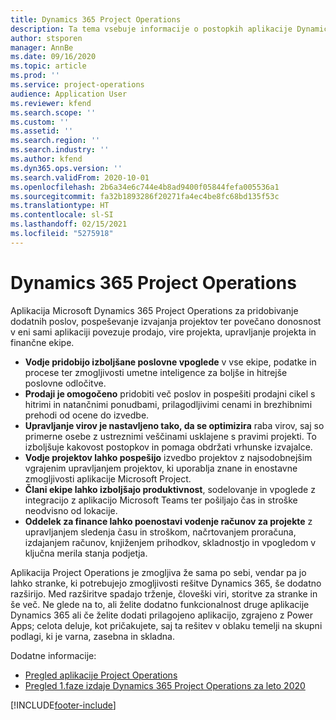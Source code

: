 ```yaml
---
title: Dynamics 365 Project Operations
description: Ta tema vsebuje informacije o postopkih aplikacije Dynamics 365 Project.
author: stsporen
manager: AnnBe
ms.date: 09/16/2020
ms.topic: article
ms.prod: ''
ms.service: project-operations
audience: Application User
ms.reviewer: kfend
ms.search.scope: ''
ms.custom: ''
ms.assetid: ''
ms.search.region: ''
ms.search.industry: ''
ms.author: kfend
ms.dyn365.ops.version: ''
ms.search.validFrom: 2020-10-01
ms.openlocfilehash: 2b6a34e6c744e4b8ad9400f05844fefa005536a1
ms.sourcegitcommit: fa32b1893286f20271fa4ec4be8fc68bd135f53c
ms.translationtype: HT
ms.contentlocale: sl-SI
ms.lasthandoff: 02/15/2021
ms.locfileid: "5275918"
---
```

# <a name="dynamics-365-project-operations"></a>Dynamics 365 Project Operations

Aplikacija Microsoft Dynamics 365 Project Operations za pridobivanje dodatnih poslov, pospeševanje izvajanja projektov ter povečano donosnost v eni sami aplikaciji povezuje prodajo, vire projekta, upravljanje projekta in finančne ekipe.

-   **Vodje pridobijo izboljšane poslovne vpoglede** v vse ekipe, podatke in procese ter zmogljivosti umetne inteligence za boljše in hitrejše poslovne odločitve.
-   **Prodaji je omogočeno** pridobiti več poslov in pospešiti prodajni cikel s hitrimi in natančnimi ponudbami, prilagodljivimi cenami in brezhibnimi prehodi od ocene do izvedbe.
-   **Upravljanje virov je nastavljeno tako, da se optimizira** raba virov, saj so primerne osebe z ustreznimi veščinami usklajene s pravimi projekti. To izboljšuje kakovost postopkov in pomaga obdržati vrhunske izvajalce.
-   **Vodje projektov lahko pospešijo** izvedbo projektov z najsodobnejšim vgrajenim upravljanjem projektov, ki uporablja znane in enostavne zmogljivosti aplikacije Microsoft Project.
-   **Člani ekipe lahko izboljšajo produktivnost**, sodelovanje in vpoglede z integracijo z aplikacijo Microsoft Teams ter pošiljajo čas in stroške neodvisno od lokacije.
-   **Oddelek za finance lahko poenostavi vodenje računov za projekte** z upravljanjem sledenja času in stroškom, načrtovanjem proračuna, izdajanjem računov, knjiženjem prihodkov, skladnostjo in vpogledom v ključna merila stanja podjetja.

Aplikacija Project Operations je zmogljiva že sama po sebi, vendar pa jo lahko stranke, ki potrebujejo zmogljivosti rešitve Dynamics 365, še dodatno razširijo. Med razširitve spadajo trženje, človeški viri, storitve za stranke in še več. Ne glede na to, ali želite dodatno funkcionalnost druge aplikacije Dynamics 365 ali če želite dodati prilagojeno aplikacijo, zgrajeno z Power Apps; celota deluje, kot pričakujete, saj ta rešitev v oblaku temelji na skupni podlagi, ki je varna, zasebna in skladna.

Dodatne informacije:

- [Pregled aplikacije Project Operations](https://dynamics.microsoft.com/en-us/project-operations/overview/)
- [Pregled 1.faze izdaje Dynamics 365 Project Operations za leto 2020](https://docs.microsoft.com/dynamics365-release-plan/2020wave1/dynamics365-project-operations/)



[!INCLUDE[footer-include](includes/footer-banner.md)]